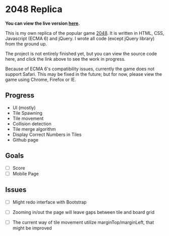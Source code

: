 # 2048 Replica
**You can view the live version [here](http://charliegdev.github.io/2048_replica/).**

This is my own replica of the popular game [2048](https://gabrielecirulli.github.io/2048/).
It is written in HTML, CSS, Javascript (ECMA 6) and jQuery. I wrote all code (except jQuery library) from the ground up.

The project is not entirely finished yet, but you can view the source code here, and click the link
above to see the work in progress.

Because of ECMA 6's compatibility issues, currently the game does not support Safari. This may be fixed in the future; but
for now, please view the game using Chrome, Firefox or IE.

## Progress
- UI (mostly) 
- Tile Spawning
- Tile movement
- Collision detection 
- Tile merge algorithm
- Display Correct Numbers in Tiles
- Github page

## Goals
- [ ] Score
- [ ] Mobile Page

## Issues
- [ ] Might redo interface with Bootstrap
- [ ] Zooming in/out the page will leave gaps between tile and board grid
- [ ] The current way of tile movement utilize marginTop/marginLeft, that might be improved

